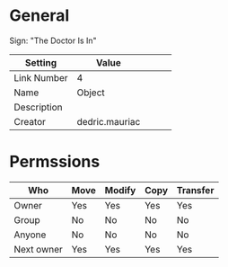 # General

Sign: "The Doctor Is In"

| Setting | Value | | | |
| --- | --- | --- | --- | --- |
| Link Number | 4 |
| Name | Object |
| Description |  |
| Creator | dedric.mauriac |


# Permssions

| Who | Move | Modify | Copy | Transfer |
| --- | --- | --- | --- | --- |
| Owner | Yes | Yes | Yes | Yes |
| Group | No | No | No | No |
| Anyone | No | No | No | No |
| Next owner | Yes | Yes | Yes | Yes |
